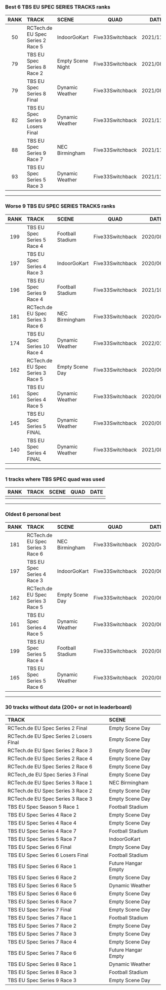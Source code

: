 ### Best 6 TBS EU SPEC SERIES TRACKS ranks
|RANK|TRACK|SCENE|QUAD|DATE|
|:---:|:---|:---|:---:|:---:|
|50|RCTech.de EU Spec Series 2 Race 5|IndoorGoKart|Five33Switchback|2021/11/29|
|79|TBS EU Spec Series 8 Race 2|Empty Scene Night|Five33Switchback|2021/08/23|
|79|TBS EU Spec Series 8 Final|Dynamic Weather|Five33Switchback|2021/08/28|
|82|TBS EU Spec Series 9 Losers Final|Dynamic Weather|Five33Switchback|2021/11/15|
|88|TBS EU Spec Series 9 Race 7|NEC Birmingham|Five33Switchback|2021/11/15|
|93|TBS EU Spec Series 5 Race 3|Dynamic Weather|Five33Switchback|2021/11/27|
---
### Worse 9 TBS EU SPEC SERIES TRACKS ranks
|RANK|TRACK|SCENE|QUAD|DATE|
|:---:|:---|:---|:---:|:---:|
|199|TBS EU Spec Series 5 Race 4|Football Stadium|Five33Switchback|2020/08/09|
|197|TBS EU Spec Series 4 Race 3|IndoorGoKart|Five33Switchback|2020/06/03|
|196|TBS EU Spec Series 9 Race 4|Football Stadium|Five33Switchback|2021/10/03|
|181|RCTech.de EU Spec Series 3 Race 6|NEC Birmingham|Five33Switchback|2020/04/22|
|174|TBS EU Spec Series 10 Race 4|Dynamic Weather|Five33Switchback|2022/01/09|
|162|RCTech.de EU Spec Series 3 Race 5|Empty Scene Day|Five33Switchback|2020/06/11|
|161|TBS EU Spec Series 4 Race 5|Dynamic Weather|Five33Switchback|2020/06/14|
|145|TBS EU Spec Series 5 FINAL |Dynamic Weather|Five33Switchback|2020/09/15|
|140|TBS EU Spec Series 4 FINAL|Dynamic Weather|Five33Switchback|2021/08/30|
---
### 1 tracks where TBS SPEC quad was used
|RANK|TRACK|SCENE|QUAD|DATE|
|:---:|:---|:---|:---:|:---:|
||||||
---
### Oldest 6 personal best
|RANK|TRACK|SCENE|QUAD|DATE|
|:---:|:---|:---|:---:|:---:|
|181|RCTech.de EU Spec Series 3 Race 6|NEC Birmingham|Five33Switchback|2020/04/22|
|197|TBS EU Spec Series 4 Race 3|IndoorGoKart|Five33Switchback|2020/06/03|
|162|RCTech.de EU Spec Series 3 Race 5|Empty Scene Day|Five33Switchback|2020/06/11|
|161|TBS EU Spec Series 4 Race 5|Dynamic Weather|Five33Switchback|2020/06/14|
|199|TBS EU Spec Series 5 Race 4|Football Stadium|Five33Switchback|2020/08/09|
|165|TBS EU Spec Series 5 Race 6|Dynamic Weather|Five33Switchback|2020/08/31|
---
### 30 tracks without data (200+ or not in leaderboard)
|TRACK|SCENE|
|:---|:---|
|RCTech.de EU Spec Series 2 Final|Empty Scene Day|
|RCTech.de EU Spec Series 2 Losers FInal|Empty Scene Day|
|RCTech.de EU Spec Series 2 Race 3|Empty Scene Day|
|RCTech.de EU Spec Series 2 Race 4|Empty Scene Day|
|RCTech.de EU Spec Series 2 Race 6|Empty Scene Day|
|RCTech_de EU Spec Series 3 Final|Empty Scene Day|
|RCTech.de EU Spec Series 3 Race 1|NEC Birmingham|
|RCTech.de EU Spec Series 3 Race 2|Empty Scene Day|
|RCTech.de EU Spec Series 3 Race 3|Empty Scene Day|
|TBS EU Spec Season 5 Race 1|Football Stadium|
|TBS EU Spec Series 4 Race 2|Empty Scene Day|
|TBS EU Spec Series 4 Race 4|Empty Scene Day|
|TBS EU Spec Series 4 Race 7|Football Stadium|
|TBS EU Spec Series 5 Race 7|IndoorGoKart|
|TBS EU Spec Series 6 Final|Empty Scene Day|
|TBS EU Spec Series 6 Losers Final|Football Stadium|
|TBS EU Spec Series 6 Race 1|Future Hangar Empty|
|TBS EU Spec Series 6 Race 2|Empty Scene Day|
|TBS EU Spec Series 6 Race 5|Dynamic Weather|
|TBS EU Spec Series 6 Race 6|Empty Scene Day|
|TBS EU Spec Series 6 Race 7|Empty Scene Day|
|TBS EU Spec Series 7 Final |Empty Scene Day|
|TBS EU Spec Series 7 Race 1|Football Stadium|
|TBS EU Spec Series 7 Race 2|Empty Scene Day|
|TBS EU Spec Series 7 Race 3|Empty Scene Day|
|TBS EU Spec Series 7 Race 4|Empty Scene Day|
|TBS EU Spec Series 7 Race 6|Future Hangar Empty|
|TBS EU Spec Series 8 Race 1|Dynamic Weather|
|TBS EU Spec Series 8 Race 3|Football Stadium|
|TBS EU Spec Series 9 Race 3|Empty Scene Day|
